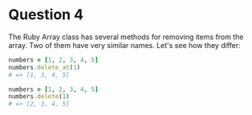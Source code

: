 # Question 4

The Ruby Array class has several methods for removing items from the array. Two of them have very similar names. Let's see how they differ:

```Ruby
numbers = [1, 2, 3, 4, 5]
numbers.delete_at(1)
# => [1, 3, 4, 5]
```

```Ruby
numbers = [1, 2, 3, 4, 5]
numbers.delete(1)
# => [2, 3, 4, 5]
```
